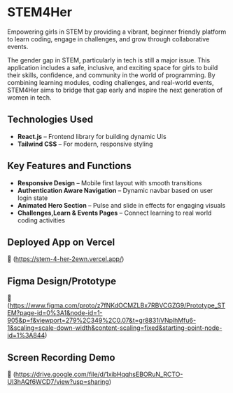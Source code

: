 # STEM4Her

Empowering girls in STEM by providing a vibrant, beginner friendly platform to learn coding, engage in challenges, and grow through collaborative events.

The gender gap in STEM, particularly in tech is still a major issue. This application includes a  safe, inclusive, and exciting space for girls to build their skills, confidence, and community in the world of programming. By combining learning modules, coding challenges, and real-world events, STEM4Her aims to bridge that gap early and inspire the next generation of women in tech.

## Technologies Used

- **React.js** – Frontend library for building dynamic UIs  
- **Tailwind CSS** – For modern, responsive styling  


## Key Features and Functions

- **Responsive Design** – Mobile first layout with smooth transitions
- **Authentication Aware Navigation** – Dynamic navbar based on user login state
- **Animated Hero Section** – Pulse and slide in effects for engaging visuals
- **Challenges,Learn & Events Pages** – Connect learning to real world coding activities


## Deployed App on Vercel

🔗 (https://stem-4-her-2ewn.vercel.app/)

## Figma Design/Prototype

🔗 (https://www.figma.com/proto/z7fNKdOCMZLBx7RBVCGZG9/Prototype_STEM?page-id=0%3A1&node-id=1-905&p=f&viewport=279%2C349%2C0.07&t=gr8831iVNplhMfu6-1&scaling=scale-down-width&content-scaling=fixed&starting-point-node-id=1%3A844)


##  Screen Recording Demo 
🔗 (https://drive.google.com/file/d/1xibHqqhsEBORuN_RCTO-UI3hAQf6WCD7/view?usp=sharing)

